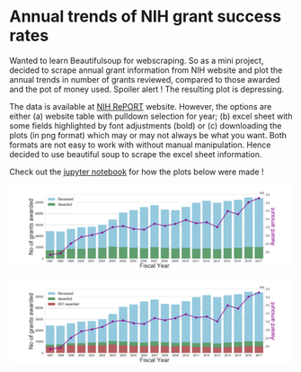 # Annual trends of NIH grant success rates

Wanted to learn Beautifulsoup for webscraping. So as a mini project, decided to scrape annual grant information from NIH website and plot the annual trends in number of grants reviewed, compared to those awarded and the pot of money used. Spoiler alert ! The resulting plot is depressing.

The data is available at [NIH RePORT](https://report.nih.gov/success_rates/) website. However, the options are either (a) website table with pulldown selection for year; (b) excel sheet with some fields highlighted by font adjustments (bold) or (c) downloading the plots (in png format) which may or may not always be what you want. Both formats are not easy to work with without manual manipulation. Hence decided to use beautiful soup to scrape the excel sheet information.

Check out the [jupyter notebook](nihGrant_success-rate.ipynb) for how the plots below were made !

![Alt text](awardedReviewd.png?raw=true "Title")

![Alt text](awardedReviewedR01.png?raw=true "Title")
